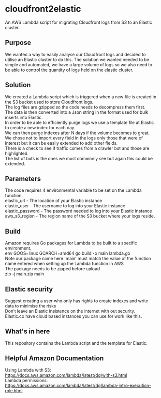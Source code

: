 # cloudfront2elastic
An AWS Lambda script for migrating Cloudfront logs from S3 to an Elastic cluster.

## Purpose
We wanted a way to easily analyse our Cloudfront logs and decided to utilise an Elastic cluster to do this.
The solution we wanted needed to be simple and automated, we have a large volume of logs so we also need to 
be able to control the quantity of logs held on the elastic cluster.

## Solution
We created a Lambda script which is triggered when a new file is created in the S3 bucket used to store Cloudfront logs.  
The log files are gzipped so the code needs to decompress them first.  
The data is then converted into a Json string in the format used for bulk inserts into Elastic.  
In order to be able to efficiently purge logs we use a template file at Elastic to create a new index for each day.  
We can then purge indexes after N days if the volume becomes to great.  
We chose not to import every field in the logs only those that were of interest but it can be easily extended to add other fields.  
There is a check to see if traffic comes from a crawler bot and those are highlighted.  
The list of bots is the ones we most commonly see but again this could be extended.  

## Parameters
The code requires 4 environmental variable to be set on the Lambda function.  
elastic_url - The location of your Elastic instance  
elastic_user - The username to log into your Elastic instance  
elastic_password - The password needed to log into your Elastic instance  
aws_s3_region - The region name of the S3 bucket where your logs reside.  

## Build
Amazon requires Go packages for Lambda to be built to a specific environment.  
env GOOS=linux GOARCH=amd64 go build -o main lambda.go   
Note our package name here 'main' must match the value of the function name entered when setting up the Lambda function in AWS  
The package needs to be zipped before upload  
zip -j main.zip main  

## Elastic security  
Suggest creating a user who only has rights to create indexes and write data to minimise the risks  
Don't leave an Elastic insistence on the internet with out security.  
Elastic.co have cloud based instances you can use for work like this.  

## What's in here
This repository contains the Lambda script and the template for Elastic.  

## Helpful Amazon Documentation
Using Lambda with S3: https://docs.aws.amazon.com/lambda/latest/dg/with-s3.html  
Lambda permissions: https://docs.aws.amazon.com/lambda/latest/dg/lambda-intro-execution-role.html  
